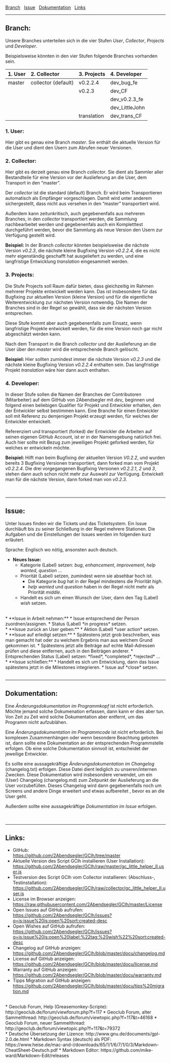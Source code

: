 <a href="#user-content-branch" title="Branch">Branch</a> &nbsp; 
<a href="#user-content-issue" title="Issue">Issue</a> &nbsp; 
<a href="#user-content-dokumentation" title="Dokumentation Programmänderungen">Dokumentation</a> &nbsp; 
<a href="#user-content-links" title="Links">Links</a> &nbsp; 

---
## Branch:  

Unsere Branches unterteilen sich in die vier Stufen *User*, *Collector*, *Projects* und *Developer*.

Beispielsweise könnten in den vier Stufen folgende Branches vorhanden sein.  

| 1. User | 2. Collector        | 3. Projects | 4. Developer   |
| :------ | :------------------ | :---------- | :------------- |
| master  | collector (default) | v0.2.2.4    | dev_bug_fe     |
|         |                     | v0.2.3      | dev_CF         |
|         |                     |             | dev_v0.2.3_fe  |
|         |                     |             | dev_LittleJohn |
|         |                     | translation | dev_trans_CF   |

### 1. User:  
Hier gibt es genau eine Branch *master*. Sie enthält die aktuelle Version für die User und dient den Usern zum Abrufen neuer Versionen.

### 2. Collector:  
Hier gibt es derzeit genau eine Branch *collector*. Sie dient als Sammler aller Bestandteile für eine Version vor der Auslieferung an die User, dem Transport in den “master”.  

Der *collector* ist die standard (default) Branch. Er wird beim Transportieren automatisch als Empfänger vorgeschlagen. Damit wird unter anderem sichergestellt, dass nicht aus versehen in den “master” transportiert wird.  

Außerdem kann zeitunkritisch, auch gegebenenfalls aus mehreren Branches, in den *collector* transportiert werden, die Sammlung nachbearbeitet werden und gegebenenfals auch ein Kompletttest durchgeführt werden, bevor die Sammlung als neue Version den Usern zur Verfügung gestellt wird.  

**Beispiel:** In der Branch *collector* könnten beispielsweise die nächste Version *v0.2.3*, die nächste kleine Bugfixing Version *v0.2.2.4*, die es nicht mehr eigenständig geschafft hat ausgeliefert zu werden, und eine langfristige Entwicklung *translation* eingesammelt werden.  

### 3. Projects:  
Die Stufe Projects soll Raum dafür bieten, dass gleichzeitig im Rahmen mehrerer Projekte entwickelt werden kann. Das ist insbesondere für das Bugfixing zur aktuellen Version (kleine Version) und für die eigentliche Weiterentwicklung zur nächsten Version notwendig. Die Namen der Branches sind in der Regel so gewählt, dass sie der nächsten Version entsprechen.

Diese Stufe kommt aber auch gegebenenfalls zum Einsatz, wenn langfristige Projekte entwickelt werden, für die eine Version noch gar nicht abgeschätzt werden kann.

Nach dem Transport in die Branch *collector* und der Auslieferung an die User über den *master* wird die entsprechende Branch gelöscht.

**Beispiel:** Hier sollten zumindest immer die nächste Version *v0.2.3* und die nächste kleine Bugfixing Version *v0.2.2.4* enthalten sein. Das langfristige Projekt *translation* wäre hier dann auch enthalten.  

### 4. Developer:  
In dieser Stufe sollen die Namen der Branches der Contributoren (Mitarbeiter) auf dem GitHub von 2Abendsegler mit *dev_* beginnen und folgend einen beliebigen Qualifier für Projekt und Entwickler erhalten, den der Entwickler selbst bestimmen kann. Eine Branche für einen Entwickler soll mit Referenz zu demjenigen Projekt erzeugt werden, für welches der Entwickler entwickelt.

Referenziert und transportiert (forked) der Entwickler die Arbeiten auf seinen eigenen GitHub Account, ist er in der Namensgebung natürlich frei. Auch hier sollte mit Bezug zum jeweiligen Projekt geforked werden, für welches er entwickeln möchte. 

**Beispiel:** Hilft man beim Bugfixing der aktuellen Version *V0.2.2*, und wurden bereits 3 Bugfixing Versionen transportiert, dann forked man vom Projekt *v0.2.2.4*. Die drei vorgegangenen Bugfixing Versionen *v0.2.2.1*, *2* und *3*, stehen dann auch schon nicht mehr zur Auswahl zur Verfügung. Entwickelt man für die nächste Version, dann forked man von *v0.2.3*.  
<br>
<br>

---
## Issue:  

Unter Issues finden wir die Tickets und das Ticketsystem. Ein Issue durchläuft bis zu seiner Schließung in der Regel mehrere Stationen. Die Aufgaben und die Einstellungen der Issues werden im folgenden kurz erläutert.  

Sprache: Englisch wo nötig, ansonsten auch deutsch.  

* **Neues Issue:**
  * Kategorie (Label) setzen: *bug*, *enhancement*, *improvement*, *help wanted*, *question* ... 
  * Priorität (Label) setzen, zumindest wenn sie absehbar hoch ist. 
    * Die Kategorie *bug* hat in der Regel mindestens die Priorität *high*.
    * *help wanted* und *question* haben in der Regel nicht mehr als Priorität *middle*.
  * Handelt es sich um einen Wunsch der User, dann den Tag (Label) *wish* setzen.  
<br>
* **Issue in Arbeit nehmen:**
  * Issue entsprechend der Person zuordnen/assignen.
  * Status (Label) *in progress* setzen.  
<br>
* **Issue zurück an User geben:**
  * Aktion (Label) *user action* setzen.  
<br>
* **Issue auf erledigt setzen:**
  * Spätestens jetzt grob beschreiben, was man gemacht hat oder zu welchem Ergebnis man aus welchem Grund gekommen ist.
  * Spätestens jetzt alle Beiträge auf echte Mail-Adressen prüfen und diese entfernen, auch in den Beiträgen anderer. 
  * Entsprechenden Status (Label) setzen: *fixed*, *completed*, *rejected* ...  
<br>
* **Issue schließen:**
  * Handelt es sich um Entwicklung, dann das Issue spätestens jetzt in die Milestones integrieren.
  * Issue auf *close* setzen.  
<br>
<br>

---
## Dokumentation:  

Eine *Änderungsdokumentation im Programmkopf* ist nicht erforderlich. Möchte jemand solche Dokumenation erfassen, dann kann er dies aber tun. Von Zeit zu Zeit wird solche Dokumentation aber entfernt, um das Programm nicht aufzublähen.  

Eine *Änderungsdokumentation im Programmcode* ist nicht erforderlich. Bei komplexen Zusammenhängen oder wenn besondere Beachtung geboten ist, dann sollte eine Dokumentation an der entsprechenden Programmstelle erfolgen. Ob eine solche Dokumentation sinnvoll ist, entscheidet der jeweilige Entwickler.  

Es sollte eine aussagekräftige *Änderungsdokumentation im Changelog* (changelog.txt) erfolgen. Diese Datei dient lediglich zu unseren/internen Zwecken. Diese Dokumentation wird insbesondere verwendet, um ein (User) Changelog (changelog.md) zum Zeitpunkt der Auslieferung an die User vorzubefüllen. Dieses Changelog wird dann gegebenenfalls noch um Screens und andere Dinge erweitert und etwas aufbereitet , bevor es an die User geht.  

Außerdem sollte eine aussagekräftige *Dokumentation im Issue* erfolgen.  
<br>
<br>

---
## Links:  

* GitHub:  
https://github.com/2Abendsegler/GClh/tree/master
* Aktuelle Version des Script GClh installieren (User Installation):  
https://github.com/2Abendsegler/GClh/raw/master/gc_little_helper_II.user.js
* Testversion des Script GClh vom Collector installieren: (Abschluss-, Testinstallation):  
https://github.com/2Abendsegler/GClh/raw/collector/gc_little_helper_II.user.js
* License im Browser anzeigen:  
https://raw.githubusercontent.com/2Abendsegler/GClh/master/License
* Open Issues auf GitHub aufrufen:  
https://github.com/2Abendsegler/GClh/issues?q=is:issue%20is:open%20sort:created-desc
* Open Wishes auf GitHub aufrufen:  
https://github.com/2Abendsegler/GClh/issues?q=is:issue%20is:open%20label:%22tag:%20wish%22%20sort:created-desc
* Changelog auf GitHub anzeigen:  
https://github.com/2Abendsegler/GClh/blob/master/docu/changelog.md
* License auf GitHub anzeigen:  
https://github.com/2Abendsegler/GClh/blob/master/docu/license.md
* Warranty auf GitHub anzeigen:  
https://github.com/2Abendsegler/GClh/blob/master/docu/warranty.md
* Tipps Migration auf GitHub anzeigen:  
https://github.com/2Abendsegler/GClh/blob/master/docu/tips%20migration.md  
<br>
* Geoclub Forum, Help (Greasemonkey-Scripte):  
http://geoclub.de/forum/viewforum.php?f=117  
* Geoclub Forum, alter Sammelthread:  
http://geoclub.de/forum/viewtopic.php?f=117&t=46168  
* Geoclub Forum, neuer Sammelthread:  
http://geoclub.de/forum/viewtopic.php?f=117&t=79372  
<br>
* Deutsche Übersetzung der Lizence:  
http://www.gnu.de/documents/gpl-2.0.de.html
* Markdown Syntax (deutsch) als PDF:  
https://www.heise.de/mac-and-i/downloads/65/1/1/6/7/1/0/3/Markdown-CheatSheet-Deutsch.pdf
* Markdown Editor:  
https://github.com/mike-ward/Markdown-Edit/releases  
<br>
<br>
